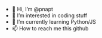 - 👋 Hi, I’m @pnapt
- 👀 I’m interested in coding stuff
- 🌱 I’m currently learning Python/JS
- 📫 How to reach me this github

<!---
pnapt/pnapt is a ✨ special ✨ repository because its `README.md` (this file) appears on your GitHub profile.
You can click the Preview link to take a look at your changes.
--->
